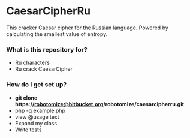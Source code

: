 # CaesarCipherRu #
This cracker Caesar cipher for the Russian language.
Powered by calculating the smallest value of entropy.

### What is this repository for? ###

* Ru characters
* Ru crack CaesarCipher

### How do I get set up? ###

* **git clone https://robotomize@bitbucket.org/robotomize/caesarcipherru.git**
* php -q example.php
* view @usage text
* Expand my class
* Write tests